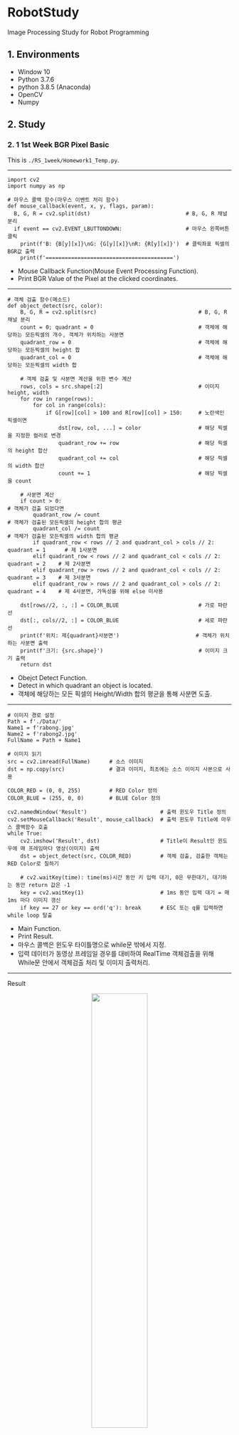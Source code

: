 # RobotStudy
Image Processing Study for Robot Programming

## 1. Environments

- Window 10
- Python 3.7.6
- python 3.8.5 (Anaconda)
- OpenCV
- Numpy

## 2. Study

### 2. 1 1st Week BGR Pixel Basic
This is `./RS_1week/Homework1_Temp.py`.

***
```python3
import cv2
import numpy as np

# 마우스 콜백 함수(마우스 이벤트 처리 함수)
def mouse_callback(event, x, y, flags, param):
  B, G, R = cv2.split(dst)                              # B, G, R 채널 분리
  if event == cv2.EVENT_LBUTTONDOWN:                    # 마우스 왼쪽버튼 클릭
    print(f'B: {B[y][x]}\nG: {G[y][x]}\nR: {R[y][x]}')  # 클릭좌표 픽셀의 BGR값 출력
    print(f'========================================')
```
- Mouse Callback Function(Mouse Event Processing Function).
- Print BGR Value of the Pixel at the clicked coordinates.

***
```python3
# 객체 검출 함수(메소드)
def object_detect(src, color):
    B, G, R = cv2.split(src)                                # B, G, R 채널 분리
    count = 0; quadrant = 0                                 # 객체에 해당하는 모든픽셀의 개수, 객체가 위치하는 사분면
    quadrant_row = 0                                        # 객체에 해당하는 모든픽셀의 height 합
    quadrant_col = 0                                        # 객체에 해당하는 모든픽셀의 width 합

    # 객체 검출 및 사분면 계산을 위한 변수 계산
    rows, cols = src.shape[:2]                              # 이미지 height, width
    for row in range(rows):
        for col in range(cols):
            if G[row][col] > 100 and R[row][col] > 150:     # 노란색인 픽셀이면
                dst[row, col, ...] = color                  # 해당 픽셀을 지정한 컬러로 변경
                quadrant_row += row                         # 해당 픽셀의 height 합산
                quadrant_col += col                         # 해당 픽셀의 width 합산
                count += 1                                  # 해당 픽셀을 count

    # 사분면 계산
    if count > 0:                                                                   # 객체가 검출 되었다면
        quadrant_row /= count                                                       # 객체가 검출된 모든픽셀의 height 합의 평균
        quadrant_col /= count                                                       # 객체가 검출된 모든픽셀의 width 합의 평균
        if quadrant_row < rows // 2 and quadrant_col > cols // 2: quadrant = 1      # 제 1사분면
        elif quadrant_row < rows // 2 and quadrant_col < cols // 2: quadrant = 2    # 제 2사분면
        elif quadrant_row > rows // 2 and quadrant_col < cols // 2: quadrant = 3    # 제 3사분면
        elif quadrant_row > rows // 2 and quadrant_col > cols // 2: quadrant = 4    # 제 4사분면, 가독성을 위해 else 미사용

    dst[rows//2, :, :] = COLOR_BLUE                         # 가로 파란 선
    dst[:, cols//2, :] = COLOR_BLUE                         # 세로 파란 선
    print(f'위치: 제{quadrant}사분면')                        # 객체가 위치하는 사분면 출력
    print(f'크기: {src.shape}')                              # 이미지 크기 출력
    return dst
```
- Obejct Detect Function.
- Detect in which quadrant an object is located.
- 객체에 해당하는 모든 픽셀의 Height/Width 합의 평균을 통해 사분면 도출.

***
```python3
# 이미지 경로 설정
Path = f'./Data/'
Name1 = f'rabong.jpg'
Name2 = f'rabong2.jpg'
FullName = Path + Name1

# 이미지 읽기
src = cv2.imread(FullName)      # 소스 이미지
dst = np.copy(src)              # 결과 이미지, 최초에는 소스 이미지 사본으로 사용

COLOR_RED = (0, 0, 255)         # RED Color 정의
COLOR_BLUE = (255, 0, 0)        # BLUE Color 정의

cv2.namedWindow('Result')                       # 출력 윈도우 Title 정의
cv2.setMouseCallback('Result', mouse_callback)  # 출력 윈도우 Title에 마우스 콜백함수 호출
while True:
    cv2.imshow('Result', dst)                   # Title이 Result인 윈도우에 매 프레임마다 영상(이미지) 출력
    dst = object_detect(src, COLOR_RED)         # 객체 검출, 검출한 객체는 RED Color로 칠하기

    # cv2.waitKey(time): time(ms)시간 동안 키 입력 대기, 0은 무한대기, 대기하는 동안 return 값은 -1
    key = cv2.waitKey(1)                        # 1ms 동안 입력 대기 = 매 1ms 마다 이미지 갱신
    if key == 27 or key == ord('q'): break      # ESC 또는 q를 입력하면 while loop 탈출
```
- Main Function.
- Print Result.
- 마우스 콜백은 윈도우 타이틀명으로 while문 밖에서 지정.
- 입력 데이터가 동영상 프레임일 경우를 대비하여 RealTime 객체검출을 위해 While문 안에서 객체검출 처리 및 이미지 출력처리.

***
Result
<p align="center"><img width="50%" src="README_IMG/RS_1week_Homework1.png" /></p>
<p align="center"><img width="50%" src="README_IMG/RS_1week_Homework2.png" /></p>

***
### 2. 2 2nd Week Edge Detecting
This is `./RS_2week/04_Homework.py`.

```python3
import cv2
import numpy as np

PATH = './Data/'
NAME = 'lenna.tif'
NAME = 'test.jpg'
FILENAME = PATH + NAME

src = cv2.imread(FILENAME, cv2.IMREAD_GRAYSCALE)
```
- Import Packages.
- Basic PATH, IMG_NAME definition.
- Read image file.

***
```python3
# 로버츠 크로스 커널 생성
roberts_kernelX = np.array([[-1, 0, 0], [0, 1, 0], [0, 0, 0]])
roberts_kernelY = np.array([[0, 0, -1], [0, 1, 0], [0, 0, 0]])
roberts_kernelXY = roberts_kernelX + roberts_kernelY

# 로버츠 크로스 커널 필터 적용
robertsX = cv2.filter2D(src, -1, roberts_kernelX)
robertsY = cv2.filter2D(src, -1, roberts_kernelY)
robertsXY = cv2.filter2D(src, -1, roberts_kernelXY)

# 결과 출력
dst1 = np.hstack((src, robertsX, robertsY, robertsX + robertsY))
dst2 = np.hstack((src, robertsX, robertsY, robertsXY))
dst = np.vstack((dst1, dst2))
cv2.imshow('Roberts Cross Filter', dst)
```
Roberts Cross Filter
- 기본 미분 필터를 개선, 대각선 방향으로 +-1을 배치
- 사선 경계 검출 효과, 노이즈에 민감

***
```python3
# 프리윗 커널 생성
prewitt_kernelX = np.array([[-1, 0, 1], [-1, 0, 1], [-1, 0, 1]])
prewitt_kernelY = np.array([[-1, -1, -1], [0, 0, 0], [1, 1, 1]])
prewitt_kernelXY = prewitt_kernelX + prewitt_kernelY

# 프리윗 커널 필터 적용
prewittX = cv2.filter2D(src, -1, prewitt_kernelX)
prewittY = cv2.filter2D(src, -1, prewitt_kernelY)
prewittXY = cv2.filter2D(src, -1, prewitt_kernelXY)

# 결과 출력
dst1 = np.hstack((src, prewittX, prewittY, prewittX + prewittY))
dst2 = np.hstack((src, prewittX, prewittY, prewittXY))
dst = np.vstack((dst1, dst2))
cv2.imshow('Prewitt Filter', dst)
```
Prewitt Filter
- x, y축 각 방향으로 차분을 3번 계산
- 상하좌우 경계 검출 효과, 대각선 검출 약함

***
```python3
# 소벨 커널 생성 (직접 생성 방식)
sobel_kernelX = np.array([[-1, 0, 1], [-2, 0, 2], [-1, 0, 1]])
sobel_kernelY = np.array([[-1, -2, -1], [0, 0, 0], [1, 2, 1]])
sobel_kernelXY = sobel_kernelX + sobel_kernelY

# 소벨 커널 필터 적용
sobelX = cv2.filter2D(src, -1, sobel_kernelX)
sobelY = cv2.filter2D(src, -1, sobel_kernelY)
sobelXY = cv2.filter2D(src, -1, sobel_kernelXY)

# 결과 출력
dst1 = np.hstack((src, sobelX, sobelY, sobelX + sobelY))
dst2 = np.hstack((src, sobelX, sobelY, sobelXY))
dst = np.vstack((dst1, dst2))
cv2.imshow('Sobel Filter1', dst)
```
Sobel Filter1
- 중심 픽셀의 차분 비중을 2배로 줌
- x, y축 대각선 방향의 경계 검출에 모두 강함

***
```python3
# 소벨 커널 필터 적용2 (OpenCV 내장 함수 사용)
sobelX = cv2.Sobel(src, -1, 1, 0, ksize=3)
sobelY = cv2.Sobel(src, -1, 0, 1, ksize=3)
sobelXY = sobelX + sobelY

# 결과 출력
dst = np.hstack((src, sobelX, sobelY, sobelXY))
cv2.imshow('Sobel Filter2', dst)

cv2.waitKey()
cv2.destroyAllWindows()
```
Sobel Filter2
- 로버츠와 프리윗은 현재 잘 쓰이지 않음
- 소벨은 실무적으로도 쓰이므로 OpenCV에서 별도의 함수를 제공함

***
Result
- Roberts Cross, Prewitt Filter는 잘 쓰이지 않음.
- Sobel Filter는 대각선 검출 및 실무적으로 사용되므로 Sobel Filter를 사용하는 것이 좋다.
- 결과에서는 가로세로필터 더한 후 적용하는 것이 깔끔하나, OpenCV 내장 함수로 지원하고 있고,
  코드를 간결하게 작성할 수 있기 때문에 OpenCV Sobel을 사용하는 것이 좋을 것으로 추정된다.
<p align="center"><img width="50%" src="README_IMG/RS_2week_Homework1.png" /></p>
<p align="center"><img width="50%" src="README_IMG/RS_2week_Homework2.png" /></p>
<p align="center"><img width="50%" src="README_IMG/RS_2week_Homework3.png" /></p>
<p align="center"><img width="50%" src="README_IMG/RS_2week_Homework4.png" /></p>

***
### 2. 3 3rd Week Edge Detecting
This is `./RS_3week/Homework.py`.

```python3
import cv2
import numpy as np

Path = './Data/'
Name = 'homework.jpg'
FullName = Path + Name
src = cv2.imread(FullName)     # image size : (429, 697)
```
- Import Packages.
- Basic PATH, IMG_NAME definition.
- Read image file.

***
```python3
# 1) 주어진 이미지 Gray Scale 변환
img = cv2.cvtColor(src, cv2.COLOR_BGR2GRAY)
```
GrayScale
- 주어진 이미지를 Gray Scale로 변환.

***
```python3
# 2) 이미지 Blurring 처리
gauss_filter = cv2.getGaussianKernel(5, 3)      # Blur 처리방법1: 커널 구하기
img1 = cv2.filter2D(img, -1, gauss_filter)      # Blur 처리방법1: 공간필터링 적용
img2 = cv2.GaussianBlur(img, (5, 5), 3)         # Blur 처리방법2: 내장함수로 한번에 적용
```
Gaussian Blurring
- 공간필터를 이용한 가우시안 블러 적용.
- 내장함수를 이용한 가우시안 블러 적용.

***
Result
- 동일한 `Kennel`과 `Sigma`값을 사용.
- `cv2.GaussianBlur`가 더 효과가 좋음.
```python3
cv2.imshow('Gaussian Filter', img1)             # 공간필터를 이용한 Blur 결과
cv2.imshow('Gaussian Blur', img2)               # 내장함수를 이용한 Blur 결과
```
<p align="center"><img width="50%" src="README_IMG/RS_3week_Homework1.png" /></p>
<p align="center"><img width="50%" src="README_IMG/RS_3week_Homework2.png" /></p>

***
```python3
# 3) Canny Edge로 Edge만 검출
img1 = cv2.Canny(img1, 50, 200)                 # minVal: 50 | maxVal: 200
img2 = cv2.Canny(img2, 50, 200)                 # minVal: 50 | maxVal: 200
```
Canny Edge
- 내장함수를 이용한 `Canny Edge`.
- 두 `Gaussian Blurring` 방식에 따른 결과 확인을 위해 동일한 `minVal` & `maxVal` `thresholds`값 사용

***
```python3
# 4) ROI로 차선 부분만 추출: 직사각형이 아닌 사다리꼴 등의 다각형으로 ROI 할 때 사용
def region_of_interest(src, vertices, color=(255, 255, 255)):
    if len(src.shape) < 3:                  # 1 Channel = Gray Scale:
        color = 255                         # Gray Scale Color Default 흰색 설정
    mask = np.zeros_like(src)               # src와 같은 크기의 빈 이미지
    cv2.fillPoly(mask, vertices, color)     # vertices 좌표로 구성된 다각형 범위내부를 color로 채움
    dst = cv2.bitwise_and(src, mask)        # src & ROI 이미지 합침
    return dst
```
```python3
# 5) Vertices Point Setting:
# np.array([[Top Left], [Top Right], [Bottom Right], [Bottom Left]])
# 수평을 기준으로 아래쪽 절반 선택
height, width = img.shape[:2]
point = np.array([[0, height // 2], [width, height // 2], [width, height], [0, height]])
roi1 = region_of_interest(img1, [point])
roi2 = region_of_interest(img2, [point])
```
ROI(Region Of Interest)
- 직사각형이 아닌 사다리꼴 등의 다각형으로 검출범위를 축소하는 사용자 정의 함수.
- 필터를 적용할 ROI 범위 지정.
- 다각형의 범위는 개발자의 판단에 따름.
- 본 코드에서는 이미지의 중앙을 기준으로 하단 절반의 이미지를 지정.

***
Result
- `cv2.GaussianBlur` 함수를 사용한 결과가 더 좋지 못함.
- Blur 효과가 더 강해서 발생한 결과로 추정.
```python3
cv2.imshow('ROI1', roi1)
cv2.imshow('ROI2', roi2)
cv2.waitKey()
cv2.destroyAllWindows()
```
<p align="center"><img width="50%" src="README_IMG/RS_3week_Homework3.png" /></p>
<p align="center"><img width="50%" src="README_IMG/RS_3week_Homework4.png" /></p>
Conclusion
- `Gaussian Blurring`은 `Kennel`을 이용한 공간필터링으로 수행하는 것이 더 높은 정확도를 나타낸다.
- 실전에서 `ROI`의 다각형 범위를 잘 지정하는 것이 더 높은 정확도를 위한 관건이 될 것이다.

***
### 2. 4 4th Week Hough Transform
This is `./RS_4week/homework4_Temp.py`.
```python3
import cv2
import numpy as np

########################################################################################################################
# Define Data Path
Path = './Data/'
Name = 'drive.mp4'
FileName = Path + Name

########################################################################################################################
# Define Color
BLACK = (0, 0, 0)
WHITE = (255, 255, 255)
RED = (0, 0, 255)
GREEN = (0, 255, 0)
BLUE = (255, 0, 0)
```
- Import Packages.
- Basic PATH, IMG_NAME definition.
- Basic Color RGB Value definition.

***
```python3
# Define Image Processing Method
# ROI: 다각형 마스킹, 사다리꼴 등의 다각형으로 마스킹 할 때 사용
def region_of_interest(src, vertices, color=BLACK):
    if len(src.shape) < 3:                  # 1 Channel = Gray Scale:
        color = 255                         # Gray Scale Color Default 흰색 설정
    mask = np.zeros_like(src)               # src 와 같은 크기의 빈 이미지
    cv2.fillPoly(mask, vertices, color)     # vertices 좌표로 구성된 다각형 범위내부를 color로 채움
    dst = cv2.bitwise_and(src, mask)        # src & ROI 이미지 합침
    return dst
```
ROI(Region Of Interest)
- 직사각형이 아닌 사다리꼴 등의 다각형으로 검출범위를 축소하는 사용자 정의 함수.
- 필터를 적용할 ROI 범위 지정.
- 다각형의 범위는 개발자의 판단에 따름.
- 본 코드에서는 이미지의 중앙을 기준으로 하단 절반의 이미지를 지정.

***
```python3
# Main Routine
Nframe = 0                                                  # Frame 수
scale = 1500                                                # Scale for Multi-Scale Hough Transform
capture = cv2.VideoCapture(FileName)                        # VideoCapture
while True:
    ret, frame = capture.read()                             # Video Load 성공하면 True, Frame 반환
    if ret == True:                                         # Video Load 성공했다면
        Nframe += 1                                         # Increase Frame Count
        frame = cv2.resize(frame, (0, 0), fx=0.4, fy=0.4)   # Frame Resize 0.4
        dst = cv2.cvtColor(frame, cv2.COLOR_BGR2GRAY)       # BGR2GRAY 변환
        dst = cv2.GaussianBlur(dst, (5, 5), 3)              # Gaussian Blurring, 내장함수로 한번에 적용
        dst = cv2.Canny(frame, 50, 200, None, 3)            # Canny Edge 검출, 3Channel 도 GrayScale 로 반환
        dst1 = cv2.cvtColor(dst, cv2.COLOR_GRAY2BGR)        # 결과비교 출력을 위한 GRAY2BGR 변환, hstack/vstack 사용을 위함
        dst2 = cv2.cvtColor(dst, cv2.COLOR_GRAY2BGR)        # 결과비교 출력을 위한 GRAY2BGR 변환, hstack/vstack 사용을 위함

        # Vertices Point Setting, 수평을 기준으로 아래쪽 절반 선택
        # np.array([[Top Left], [Top Right], [Bottom Right], [Bottom Left]])
        height, width = dst.shape[:2]; middle = height // 2
        point = np.array([[0, middle], [width, middle], [width, height], [0, height]])
        roi = region_of_interest(dst, [point])

        # 표준 허프 변환(Standard Hough Transform) & 멀티 스케일 허프 변환(Multi-Scale Hough Transform)
        lines = cv2.HoughLines(roi, 1, np.pi / 180, 150, None, 0, 0)        # 표준 허프 변환
        if lines is not None:                                               # 직선이 검출 되었다면
            for line in lines:                                              # 각 직선에 대해
                rho, theta = line[0]                                        # 극좌표
                a, b = np.cos(theta), np.sin(theta)                         # xy좌표 변환 과정
                x0, y0 = a * rho, b * rho                                   # xy좌표 변환 결과
                x1, y1 = int(x0 + scale * (-b)), int(y0 + scale * a)        # 직선의 스케일 평행이동을 통한 시작점 좌표계산
                x2, y2 = int(x0 - scale * (-b)), int(y0 - scale * a)        # 직선의 스케일 평행이동을 통한 종료점 좌표계산
                cv2.line(frame, (x1, y1), (x2, y2), GREEN, 3, cv2.LINE_AA)  # 결과이미지에 선그리기
                cv2.line(dst1, (x1, y1), (x2, y2), GREEN, 3, cv2.LINE_AA)   # 결과이미지에 선그리기

        # 점진성 확률적 허프 변환(Progressive Probabilistic Hough Transform)
        linesP = cv2.HoughLinesP(roi, 1, np.pi / 180, 50, None, 50, 10)     # 확률적 허프 변환
        if linesP is not None:                                              # 직선이 검출 되었다면
            for line in linesP:                                             # 각 직선에 대해
                points = line[0]                                            # 직선의 좌표모음
                x1, y1 = points[0], points[1]                               # 직선의 시작점 좌표
                x2, y2 = points[2], points[3]                               # 직선의 종료점 좌표
                cv2.line(frame, (x1, y1), (x2, y2), RED, 3, cv2.LINE_AA)    # 결과이미지에 선그리기
                cv2.line(dst2, (x1, y1), (x2, y2), RED, 3, cv2.LINE_AA)     # 결과이미지에 선그리기

        # 결과 프레임 별 텍스트 추가
        text1 = 'Source Video'
        text2 = 'ROI Video'
        text3 = 'Standard Hough Line Transform'
        text4 = 'Probabilistic Line Transform'
        cv2.putText(frame, text1, (20, 30), cv2.FONT_HERSHEY_SIMPLEX, 1, BLACK, 2, cv2.LINE_AA)
        cv2.putText(roi, text2, (20, 30), cv2.FONT_HERSHEY_SIMPLEX, 1, WHITE, 2, cv2.LINE_AA)
        cv2.putText(dst1, text3, (20, 30), cv2.FONT_HERSHEY_SIMPLEX, 1, GREEN, 2, cv2.LINE_AA)
        cv2.putText(dst2, text4, (20, 30), cv2.FONT_HERSHEY_SIMPLEX, 1, RED, 2, cv2.LINE_AA)

        # 결과출력
        roi = cv2.cvtColor(roi, cv2.COLOR_GRAY2BGR)     # 결과비교 출력을 위한 GRAY2BGR 변환, hstack/vstack 사용을 위함
        merged1 = np.hstack((frame, roi))               # 수평합병, Source Video + ROI Video
        merged2 = np.hstack((dst1, dst2))               # 수평합병, Standard + Probabilistic
        merged = np.vstack((merged1, merged2))          # 수직합병
        cv2.imshow('Hough Convert', merged)             # 결과출력

    key = cv2.waitKey(1)                    # 키보드 입력대기
    if key == 27 or key == ord('q'):        # ESC, q 를 입력하면
        break                               # 종료

print(f'Number of Frame: {Nframe}')         # 영상의 frame 수 출력
capture.release()                           # Video Release
cv2.destroyAllWindows()                     # Destroy All Windows
```
Main Routine
- 정확도를 높이기 위해 `GaussianBlur`를 적용하고, `CannyEdge`를 사용하여 직선검출.
- 필터를 적용할 `ROI`범위 지정, 다각형의 범위는 개발자의 판단에 따름.
- 본 코드에서는 이미지의 중앙을 기준으로 하단 절반의 이미지를 지정.
- 전처리가 완료된 `Edge`이미지를 사용해 `표준 허프변환` 진행.
- 반환된 극좌표계를 `x-y`좌표계로 변환하여, 직선의 방정식 선분을 따라 평행이동시켜 선을 그림.
- 결과영상을 구분짓는 텍스트를 결과영상에 추가.
- 프레임 수 출력 및 종료조건 처리.
 
부가실험
- 전처리가 완료된 `Edge`이미지를 사용해 `점진성 허프변환` 진행.
- 해당함수는 자동으로 검출된 직선을 `x-y`좌표계로 변환하여, 반환된 좌표를 통해 선을 그림.

***
Result
- `원본영상`, `ROI영상`, `표준허프변환`, `확률적허프변환`
- 출력결과 주어진 데이터가 418프레임 확인.
<p align="center"><img width="100%" src="README_IMG/RS_4week_Homework1.png" /></p>
<p align="center"><img width="100%" src="README_IMG/RS_4week_Homework2.png" /></p>
<p align="center"><img width="100%" src="README_IMG/RS_4week_Homework3.png" /></p>
<p align="center"><img width="50%" src="README_IMG/RS_4week_Homework4.png" /></p>
Conclusion
- `ROI영상`을 통해 `표준허프변환`이 꽤 정확하게 차선을 검출했음을 확인.
- `확률적허프변환`도 대체적으로 잘 검출했으나, 가드레일을 차선으로 검출하거나, 앞 차의 뒷 범퍼를 차선으로 검출하는 등
  `표준허프변환`에 비해 정확도가 다소 떨어짐을 확인.
